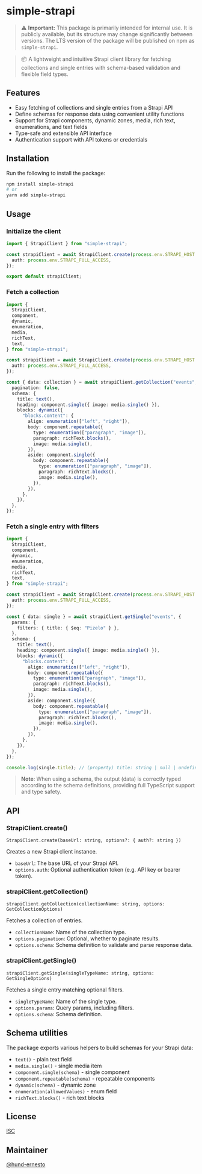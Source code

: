 # simple-strapi

> ⚠️ **Important:** This package is primarily intended for internal use. It is publicly available, but its structure may change significantly between versions. The LTS version of the package will be published on npm as `simple-strapi`.

> 📦 A lightweight and intuitive Strapi client library for fetching collections and single entries with schema-based validation and flexible field types.

## Features

- Easy fetching of collections and single entries from a Strapi API
- Define schemas for response data using convenient utility functions
- Support for Strapi components, dynamic zones, media, rich text, enumerations, and text fields
- Type-safe and extensible API interface
- Authentication support with API tokens or credentials

## Installation

Run the following to install the package:

```bash
npm install simple-strapi
# or
yarn add simple-strapi
```

## Usage

### Initialize the client

```ts
import { StrapiClient } from "simple-strapi";

const strapiClient = await StrapiClient.create(process.env.STRAPI_HOST!, {
  auth: process.env.STRAPI_FULL_ACCESS,
});

export default strapiClient;
```

### Fetch a collection

```ts
import {
  StrapiClient,
  component,
  dynamic,
  enumeration,
  media,
  richText,
  text,
} from "simple-strapi";

const strapiClient = await StrapiClient.create(process.env.STRAPI_HOST!, {
  auth: process.env.STRAPI_FULL_ACCESS,
});

const { data: collection } = await strapiClient.getCollection("events", {
  pagination: false,
  schema: {
    title: text(),
    heading: component.single({ image: media.single() }),
    blocks: dynamic({
      "blocks.content": {
        align: enumeration(["left", "right"]),
        body: component.repeatable({
          type: enumeration(["paragraph", "image"]),
          paragraph: richText.blocks(),
          image: media.single(),
        }),
        aside: component.single({
          body: component.repeatable({
            type: enumeration(["paragraph", "image"]),
            paragraph: richText.blocks(),
            image: media.single(),
          }),
        }),
      },
    }),
  },
});
```

### Fetch a single entry with filters

```ts
import {
  StrapiClient,
  component,
  dynamic,
  enumeration,
  media,
  richText,
  text,
} from "simple-strapi";

const strapiClient = await StrapiClient.create(process.env.STRAPI_HOST!, {
  auth: process.env.STRAPI_FULL_ACCESS,
});

const { data: single } = await strapiClient.getSingle("events", {
  params: {
    filters: { title: { $eq: "Pizelo" } },
  },
  schema: {
    title: text(),
    heading: component.single({ image: media.single() }),
    blocks: dynamic({
      "blocks.content": {
        align: enumeration(["left", "right"]),
        body: component.repeatable({
          type: enumeration(["paragraph", "image"]),
          paragraph: richText.blocks(),
          image: media.single(),
        }),
        aside: component.single({
          body: component.repeatable({
            type: enumeration(["paragraph", "image"]),
            paragraph: richText.blocks(),
            image: media.single(),
          }),
        }),
      },
    }),
  },
});

console.log(single.title); // (property) title: string | null | undefined
```

> **Note**: When using a schema, the output (data) is correctly typed according to the schema definitions, providing full TypeScript support and type safety.

## API

### StrapiClient.create()

`StrapiClient.create(baseUrl: string, options?: { auth?: string })`

Creates a new Strapi client instance.

- `baseUrl`: The base URL of your Strapi API.
- `options.auth`: Optional authentication token (e.g. API key or bearer token).

### strapiClient.getCollection()

`strapiClient.getCollection(collectionName: string, options: GetCollectionOptions)`

Fetches a collection of entries.

- `collectionName`: Name of the collection type.
- `options.pagination`: Optional, whether to paginate results.
- `options.schema`: Schema definition to validate and parse response data.

### strapiClient.getSingle()

`strapiClient.getSingle(singleTypeName: string, options: GetSingleOptions)`

Fetches a single entry matching optional filters.

- `singleTypeName`: Name of the single type.
- `options.params`: Query params, including filters.
- `options.schema`: Schema definition.

## Schema utilities

The package exports various helpers to build schemas for your Strapi data:

- `text()` - plain text field
- `media.single()` - single media item
- `component.single(schema)` - single component
- `component.repeatable(schema)` - repeatable components
- `dynamic(schema)` - dynamic zone
- `enumeration(allowedValues)` - enum field
- `richText.blocks()` - rich text blocks

## License

[ISC](../LICENSE)

## Maintainer

[@hund-ernesto](https://github.com/hund-ernesto)
